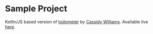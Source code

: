 # Sample Project

Kotlin/JS based version of [todometer](https://github.com/cassidoo/todometer)
by [Cassidy Williams](https://github.com/cassidoo). Available live
[here](https://bnorm.github.io/kotlin-react-function/).
